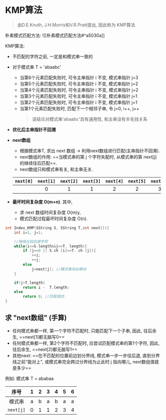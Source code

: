 # KMP算法

> 由D.E.Knuth, J.H.Morris和V.R.Pratt提出, 因此称为 KMP算法

朴素模式匹配方法:
![[朴素模式匹配方法#^a5030a]]

KMP算法:

- 不匹配的字符之前, 一定是和模式串一致的
- 对于模式串 T = 'abaabc'
  - 当第6个元素匹配失败时, 可令主串指针 i 不变, 模式串指针 j=3
  - 当第5个元素匹配失败时, 可令主串指针 i 不变, 模式串指针 j=2
  - 当第4个元素匹配失败时, 可令主串指针 i 不变, 模式串指针 j=2
  - 当第3个元素匹配失败时, 可令主串指针 i 不变, 模式串指针 j=1
  - 当第2个元素匹配失败时, 可令主串指针 i 不变, 模式串指针 j=1
  - 当第1个元素匹配失败时, 匹配下一个相邻子串, 令 j=0, i++, j++
    > 该结论对模式串'abaabc'具有通用性, 和主串没有半毛钱关系
- **优化后主串指针不回溯**
- **next数组**

  - 根据模式串T, 求出 next 数组 -> 利用next数组进行匹配(主串指针不回溯).
  - next数组的作用: ==当模式串的第 j 个字符失配时, 从模式串的第 next[j] 的继续往后匹配==.
  - next数组只和模式串有关, 和主串无关.

  | `next[0]` | `next[1]` | `next[2]` | `next[3]` | `next[4]` | `next[5]` | `next[6]` |
  | :-------: | :-------: | :-------: | :-------: | :-------: | :-------: | :-------: |
  |           |     0     |     1     |     1     |     2     |     2     |     3     |

- **最坏时间复杂度 O(m+n)**. 其中,
  - 求 next 数组时间复杂度 O(m)y,
  - 模式匹配过程最坏时间复杂度 O(n).

```c
int Index_KMP(SString S, SString T,int next[]){
	int i=1, j=1;

	//继续比较后继字符
	while(i<=S.length&&j<=T. length){
		if (j==0 || S.ch [i]==T. ch [j]){
			++i;
			++j;
		else
			j=next[j]; //模式串向右移动
	}

	if(j>T.length)
		return i -  T.length;
	else
		return 0; //匹配成功
}
```

## 求 "next数组" (手算)

- 任何模式串都一样, 第一个字符不匹配时, 只能匹配下一个子串, 因此, 往后余生, ==next[1]都无脑写0==
- 任何模式串都一样, 第2个字符不匹配时, 应尝试匹配模式串的第1个字符, 因此, 往后余生, ==next[2]都无脑写1==
- 其他next: ==在不匹配的位置前边划分界线, 模式串一步一步往后退, 直到分界线之前"能对上", 或模式串完全跨过分界线为止此时 j 指向哪儿, next数组值就是多少==

例如: 模式串 T = ababaa

|   序号    |  1  |  2  |  3  |  4  |  5  |  6  |
| :-------: | :-: | :-: | :-: | :-: | :-: | :-: |
|  模式串   |  a  |  b  |  a  |  b  |  a  |  a  |
| `next[j]` |  0  |  1  |  1  |  2  |  3  |  4  |
